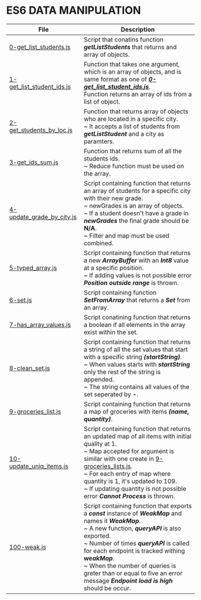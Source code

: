 # ES6 DATA MANIPULATION

File | Description
---- | -----------
[0-get_list_students.js](./0-get_list_students.js) | Script that conatins function ***getListStudents*** that returns and array of objects.
[1-get_list_student_ids.js](./0-get_list_student_ids.js) | Function that takes one argument, which is an array of objects, and is same format as one of ***[0-get_list_student_ids.js](./0-get_list_students.js)***.<br>Function returns an array of ids from a list of object.
[2-get_students_by_loc.js](./2-get_students_by_loc.js) | Function that returns array of objects who are located in a specific city.<br>~ It accepts a list of students from ***getListStudent*** and a city as paramters.
[3-get_ids_sum.js](./3-get_ids_sum.js) | Function that returns sum of all the students ids.<br>~ Reduce function must be used on the array.
[4-update_grade_by_city.js](./4-update_grade_by_city.js) | Script containing function that returns an array of students for a specific city with their new grade.<br>~ newGrades is an array of objects.<br>~ If a student doesn't have a grade in ***newGrades*** the final grade should be **N/A**.<br>~ Filter and map must be used combined.
[5-typed_array.js](./5-typed_array.js) | Script containing function that returns a new ***ArrayBuffer*** with an ***Int8*** value at a specific position.<br>~ If adding values is not possible error ***Position outside range*** is thrown.
[6-set.js](./6-set.js) | Script containing function ***SetFromArray*** that returns a ***Set*** from an array.
[7-has_array_values.js](./7-has_array_values.js) | Script conatining function that returns a boolean if all elements in the array exist within the set.
[8-clean_set.js](./8-clean_set.js) | Script containing function that returns a string of all the set values that start with a specific string ***(startString)***.<br>~ When values starts with ***startString*** only the rest of the string is appended.<br>~ The string contains all values of the set seperated by **-**.
[9-groceries_list.js](./9-groceries_list.js) | Script containing function that returns a map of groceries with items ***(name, quantity)***.
[10-update_uniq_items.js](./10-update_uniq_items.js) | Script containing function that returns an updated map of all items with initial quality at 1.<br>~ Map accepted for argument is similar with one create in [9-groceries_lists.js](./9-groceries_list.js).<br>~ For each entry of map where quantity is 1, it's updated to 109.<br>~ If updating quantity is not possible error ***Cannot Process*** is thrown.
[100-weak.js](./100-weak.js) | Script containing function that exports a ***const*** instance of ***WeakMap*** and names it ***WeakMap***.<br>~ A new function, ***queryAPI*** is also exported.<br>~ Number of times ***queryAPI*** is called for each endpoint is tracked withing ***weakMap***.<br>~ When the number of queries is greter than or equal to five an error message ***Endpoint load is high*** should be occur.
